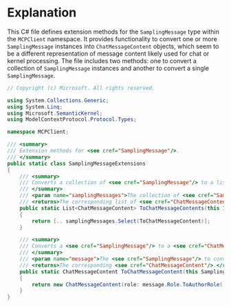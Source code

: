 # Explanation
This C# file defines extension methods for the `SamplingMessage` type within the `MCPClient` namespace. It provides functionality to convert one or more `SamplingMessage` instances into `ChatMessageContent` objects, which seem to be a different representation of message content likely used for chat or kernel processing. The file includes two methods: one to convert a collection of `SamplingMessage` instances and another to convert a single `SamplingMessage`.

```csharp
// Copyright (c) Microsoft. All rights reserved.

using System.Collections.Generic;
using System.Linq;
using Microsoft.SemanticKernel;
using ModelContextProtocol.Protocol.Types;

namespace MCPClient;

/// <summary>
/// Extension methods for <see cref="SamplingMessage"/>.
/// </summary>
public static class SamplingMessageExtensions
{
    /// <summary>
    /// Converts a collection of <see cref="SamplingMessage"/> to a list of <see cref="ChatMessageContent"/>.
    /// </summary>
    /// <param name="samplingMessages">The collection of <see cref="SamplingMessage"/> to convert.</param>
    /// <returns>The corresponding list of <see cref="ChatMessageContent"/>.</returns>
    public static List<ChatMessageContent> ToChatMessageContents(this IEnumerable<SamplingMessage> samplingMessages)
    {
        return [.. samplingMessages.Select(ToChatMessageContent)];
    }

    /// <summary>
    /// Converts a <see cref="SamplingMessage"/> to a <see cref="ChatMessageContent"/>.
    /// </summary>
    /// <param name="message">The <see cref="SamplingMessage"/> to convert.</param>
    /// <returns>The corresponding <see cref="ChatMessageContent"/>.</returns>
    public static ChatMessageContent ToChatMessageContent(this SamplingMessage message)
    {
        return new ChatMessageContent(role: message.Role.ToAuthorRole(), items: [message.Content.ToKernelContent()]);
    }
}
```
